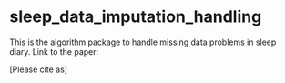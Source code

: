 # sleep_data_imputation_handling
This is the algorithm package to handle missing data problems in sleep diary. Link to the paper:


[Please cite as]
